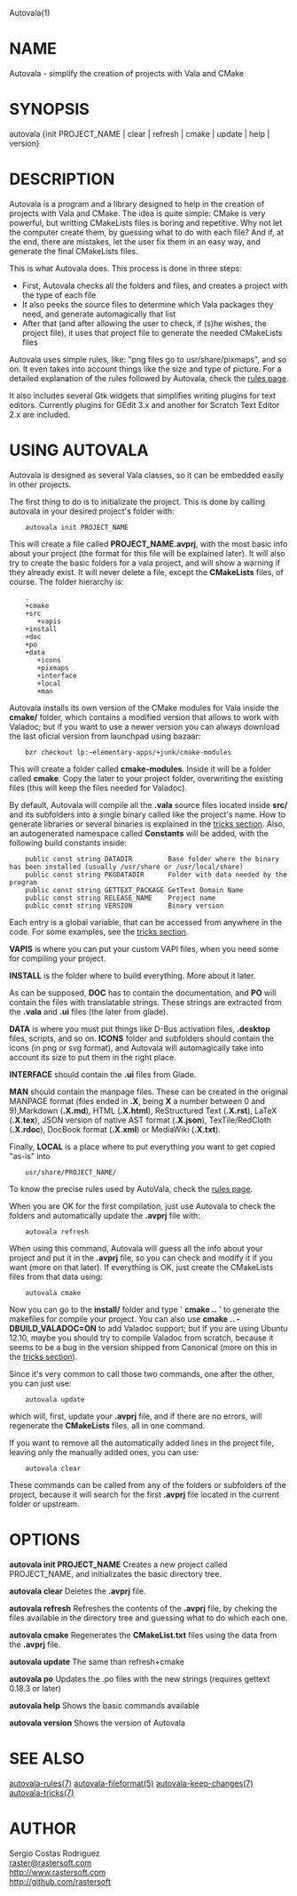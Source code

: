 Autovala(1)

# NAME

Autovala - simplify the creation of projects with Vala and CMake

# SYNOPSIS

autovala {init PROJECT_NAME | clear | refresh | cmake | update | help | version}

# DESCRIPTION

Autovala is a program and a library designed to help in the creation of projects with Vala and CMake. The idea is quite simple: CMake is very powerful, but writting CMakeLists files is boring and repetitive. Why not let the computer create them, by guessing what to do with each file? And if, at the end, there are mistakes, let the user fix them in an easy way, and generate the final CMakeLists files.

This is what Autovala does. This process is done in three steps:

* First, Autovala checks all the folders and files, and creates a project with the type of each file
* It also peeks the source files to determine which Vala packages they need, and generate automagically that list
* After that (and after allowing the user to check, if (s)he wishes, the project file), it uses that project file to generate the needed CMakeLists files

Autovala uses simple rules, like: "png files go to usr/share/pixmaps", and so on. It even takes into account things like the size and type of picture. For a detailed explanation of the rules followed by Autovala, check the [rules page](autovala-rules.7).

It also includes several Gtk widgets that simplifies writing plugins for text editors. Currently plugins for GEdit 3.x and another for Scratch Text Editor 2.x are included.

# USING AUTOVALA

Autovala is designed as several Vala classes, so it can be embedded easily in other projects.

The first thing to do is to initializate the project. This is done by calling autovala in your desired project's folder with:

        autovala init PROJECT_NAME

This will create a file called **PROJECT_NAME.avprj**, with the most basic info about your project (the format for this file will be explained later). It will also try to create the basic folders for a vala project, and will show a warning if they already exist. It will never delete a file, except the **CMakeLists** files, of course. The folder hierarchy is:

        .
        +cmake
        +src
           +vapis
        +install
        +doc
        +po
        +data
           +icons
           +pixmaps
           +interface
           +local
           +man

Autovala installs its own version of the CMake modules for Vala inside the **cmake/** folder, which contains a modified version that allows to work with Valadoc; but if you want to use a newer version you can always download the last oficial version from launchpad using bazaar:

        bzr checkout lp:~elementary-apps/+junk/cmake-modules

This will create a folder called **cmake-modules**. Inside it will be a folder called **cmake**. Copy the later to your project folder, overwriting the existing files (this will keep the files needed for Valadoc).

By default, Autovala will compile all the **.vala** source files located inside **src/** and its subfolders into a single binary called like the project's name. How to generate libraries or several binaries is explained in the [tricks section](autovala-tricks.7). Also, an autogenerated namespace called **Constants** will be added, with the following build constants inside:

        public const string DATADIR         Base folder where the binary has been installed (usually /usr/share or /usr/local/share)
        public const string PKGDATADIR      Folder with data needed by the program
        public const string GETTEXT_PACKAGE GetText Domain Name
        public const string RELEASE_NAME    Project name
        public const string VERSION         Binary version

Each entry is a global variable, that can be accessed from anywhere in the code. For some examples, see the [tricks section](autovala-tricks.7).

**VAPIS** is where you can put your custom VAPI files, when you need some for compiling your project.

**INSTALL** is the folder where to build everything. More about it later.

As can be supposed, **DOC** has to contain the documentation, and **PO** will contain the files with translatable strings. These strings are extracted from the **.vala** and **.ui** files (the later from glade).

**DATA** is where you must put things like D-Bus activation files, **.desktop** files, scripts, and so on. **ICONS** folder and subfolders should contain the icons (in png or svg format), and Autovala will automagically take into account its size to put them in the right place.

**INTERFACE** should contain the **.ui** files from Glade.

**MAN** should contain the manpage files. These can be created in the original MANPAGE format (files ended in **.X**, being **X** a number between 0 and 9),Markdown (**.X.md**), HTML (**.X.html**), ReStructured Text (**.X.rst**), LaTeX (**.X.tex**), JSON version of native AST format (**.X.json**), TexTile/RedCloth (**.X.rdoc**), DocBook format (**.X.xml**) or MediaWiki (**.X.txt**).

Finally, **LOCAL** is a place where to put everything you want to get copied "as-is" into

        usr/share/PROJECT_NAME/

To know the precise rules used by AutoVala, check the [rules page](autovala-rules.7).

When you are OK for the first compilation, just use Autovala to check the folders and automatically update the **.avprj** file with:

        autovala refresh

When using this command, Autovala will guess all the info about your project and put it in the **.avprj** file, so you can check and modify it if you want (more on that later). If everything is OK, just create the CMakeLists files from that data using:

        autovala cmake

Now you can go to the **install/** folder and type ' **cmake ..** ' to generate the makefiles for compile your project. You can also use **cmake .. -DBUILD_VALADOC=ON** to add Valadoc support; but if you are using Ubuntu 12.10, maybe you should try to compile Valadoc from scratch, because it seems to be a bug in the version shipped from Canonical (more on this in the [tricks section](autovala-tricks.7)).

Since it's very common to call those two commands, one after the other, you can just use:

        autovala update

which will, first, update your **.avprj** file, and if there are no errors, will regenerate the **CMakeLists** files, all in one command.

If you want to remove all the automatically added lines in the project file, leaving only the manually added ones, you can use:

        autovala clear

These commands can be called from any of the folders or subfolders of the project, because it will search for the first **.avprj** file located in the current folder or upstream.

# OPTIONS

**autovala init PROJECT_NAME**
  Creates a new project called PROJECT_NAME, and initializates the basic directory tree.

**autovala clear**
  Deletes the **.avprj** file.

**autovala refresh**
  Refreshes the contents of the **.avprj** file, by cheking the files available in the directory tree and guessing what to do which each one.

**autovala cmake**
  Regenerates the **CMakeList.txt** files using the data from the **.avprj** file.

**autovala update**
  The same than refresh+cmake
  
**autovala po**
  Updates the .po files with the new strings (requires gettext 0.18.3 or later)

**autovala help**
  Shows the basic commands available

**autovala version**
  Shows the version of Autovala

# SEE ALSO

[autovala-rules(7)](autovala-rules.7) [autovala-fileformat(5)](autovala-fileformat.5) [autovala-keep-changes(7)](autovala-keep-changes.7) [autovala-tricks(7)](autovala-tricks.7)

# AUTHOR

Sergio Costas Rodriguez  
raster@rastersoft.com  
http://www.rastersoft.com  
http://github.com/rastersoft  
